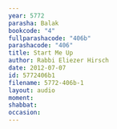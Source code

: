 ```yaml
---
year: 5772
parasha: Balak
bookcode: "4"
fullparashacode: "406b"
parashacode: "406"
title: Start Me Up
author: Rabbi Eliezer Hirsch
date: 2012-07-07
id: 5772406b1
filename: 5772-406b-1
layout: audio
moment: 
shabbat: 
occasion: 
---
```

